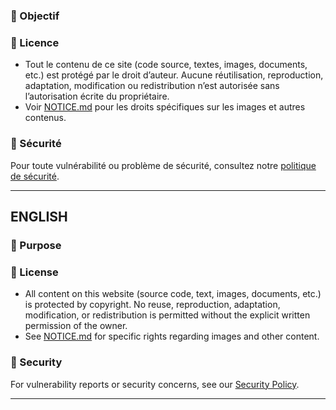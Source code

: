 #  

### 🎯 Objectif




### 📜 Licence

- Tout le contenu de ce site (code source, textes, images, documents, etc.) est protégé par le droit d’auteur. Aucune réutilisation, reproduction, adaptation, modification ou redistribution n’est autorisée sans l’autorisation écrite du propriétaire.
- Voir [NOTICE.md](NOTICE.md) pour les droits spécifiques sur les images et autres contenus.

### 🔐 Sécurité

Pour toute vulnérabilité ou problème de sécurité, consultez notre [politique de sécurité](SECURITY.md).

---

## ENGLISH

### 🎯 Purpose



### 📜 License

- All content on this website (source code, text, images, documents, etc.) is protected by copyright. No reuse, reproduction, adaptation, modification, or redistribution is permitted without the explicit written permission of the owner.
- See [NOTICE.md](NOTICE.md) for specific rights regarding images and other content.

### 🔐 Security

For vulnerability reports or security concerns, see our [Security Policy](SECURITY.md).

---